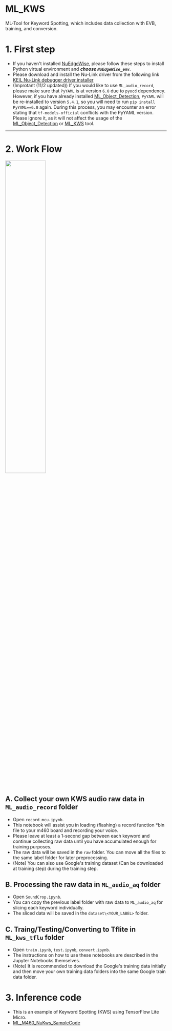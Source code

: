 # ML_KWS
ML-Tool for Keyword Spotting, which includes data collection with EVB, training, and conversion.

# 1. First step
- If you haven't installed [NuEdgeWise](https://github.com/OpenNuvoton/NuEdgeWise), please follow these steps to install Python virtual environment and ***choose `NuEdgeWise_env`***.
- Please download and install the Nu-Link driver from the following link [KEIL Nu-Link debugger driver installer](https://github.com/OpenNuvoton/Nuvoton_Tools)
- (Improtant (11/2 updated)) If you would like to use `ML_audio_record`, please make sure that `PyYAML` is at version `6.0` due to `pyocd` dependency. However, if you have already installed [ML_Object_Detection](https://github.com/OpenNuvoton/ML_Object_Detection), `PyYAML` will be re-installed to version `5.4.1`, so you will need to run `pip install PyYAML==6.0` again. During this process, you may encounter an error stating that `tf-models-official` conflicts with the PyYAML version. Please ignore it, as it will not affect the usage of the [ML_Object_Detection](https://github.com/OpenNuvoton/ML_Object_Detection) or [ML_KWS](https://github.com/OpenNuvoton/ML_KWS) tool.
---
# 2. Work Flow
 <img src="https://user-images.githubusercontent.com/105192502/202999518-7d4a6384-6cef-4901-b948-b1117baa7bdd.png" width="50%">

## A. Collect your own KWS audio raw data in `ML_audio_record` folder
- Open `record_mcu.ipynb`.
- This notebook will assist you in loading (flashing) a record function *bin file to your m460 board and recording your voice.
- Please leave at least a 1-second gap between each keyword and continue collecting raw data until you have accumulated enough for training purposes.
- The raw data will be saved in the `raw` folder. You can move all the files to the same label folder for later preprocessing.
- (Note) You can also use Google's training dataset (Can be downloaded at training step) during the training step.

## B. Processing the raw data in `ML_audio_aq` folder
- Open `SoundCrop.ipynb`.
- You can copy the previous label folder with raw data to `ML_audio_aq` for slicing each keyword individually.
- The sliced data will be saved in the `dataset\<YOUR_LABEL>` folder.

## C. Traing/Testing/Converting to Tflite in `ML_kws_tflu` folder
- Open `train.ipynb`, `test.ipynb`, `convert.ipynb`.
- The instructions on how to use these notebooks are described in the Jupyter Notebooks themselves.
- (Note) It is recommended to download the Google's training data initially and then move your own training data folders into the same Google train data folder.

# 3. Inference code
- This is an example of Keyword Spotting (KWS) using TensorFlow Lite Micro.
- [ML_M460_NuKws_SampleCode](https://github.com/OpenNuvoton/ML_M460_NuKws_SampleCode) 

 
